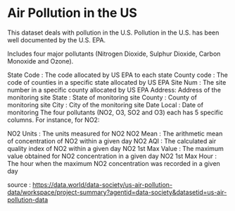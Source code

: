 # Air Pollution in the US

This dataset deals with pollution in the U.S. Pollution in the U.S. has been well documented by the U.S. EPA.

Includes four major pollutants (Nitrogen Dioxide, Sulphur Dioxide, Carbon Monoxide and Ozone).

State Code : The code allocated by US EPA to each state
County code : The code of counties in a specific state allocated by US EPA
Site Num : The site number in a specific county allocated by US EPA
Address: Address of the monitoring site
State : State of monitoring site
County : County of monitoring site
City : City of the monitoring site
Date Local : Date of monitoring
The four pollutants (NO2, O3, SO2 and O3) each has 5 specific columns. For instance, for NO2:

NO2 Units : The units measured for NO2
NO2 Mean : The arithmetic mean of concentration of NO2 within a given day
NO2 AQI : The calculated air quality index of NO2 within a given day
NO2 1st Max Value : The maximum value obtained for NO2 concentration in a given day
NO2 1st Max Hour : The hour when the maximum NO2 concentration was recorded in a given day

source : https://data.world/data-society/us-air-pollution-data/workspace/project-summary?agentid=data-society&datasetid=us-air-pollution-data
